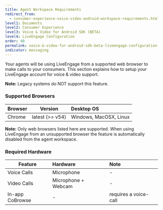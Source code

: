 ```yaml
---
title: Agent Workspace Requirements
redirect_from:
  - consumer-experience-voice-video-android-workspace-requirements.html
level1: Documents
level2: Consumer Experience
level3: Voice & Video for Android SDK (BETA)
level4: LiveEngage Configuration
order: 40
permalink: voice-&-video-for-android-sdk-beta-liveengage-configuration-agent-workspace-requirements.html
indicator: messaging
---
```


Your agents will be using LiveEngage from a supported web browser to make calls to your consumers. This section explains how to setup your LiveEngage account for voice & video support.

**Note:** Legacy systems do NOT support this feature.

### Supported Browsers

| Browser | Version |  Desktop OS |
| ------------- |:-------------:|:-------------|
| Chrome | latest (>= v54)  | Windows, MacOSX, Linux |

**Note:** Only web browsers listed here are supported. When using LiveEngage from an unsupported browser the feature is automatically disabled from the agent workspace.

### Required Hardware

| Feature	| Hardware | Note |
| --------|:---------|:-----|
| Voice Calls |	Microphone | - |
| Video Calls |	Microphone + Webcam |	- |
| In-app CoBrowse |	- | requires a voice-call |
